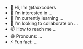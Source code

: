 - 👋 Hi, I’m @faxxcoders
- 👀 I’m interested in ...
- 🌱 I’m currently learning ...
- 💞️ I’m looking to collaborate on ...
- 📫 How to reach me ...
- 😄 Pronouns: ...
- ⚡ Fun fact: ...

<!---
faxxcoders/faxxcoders is a ✨ special ✨ repository because its `README.md` (this file) appears on your GitHub profile.
You can click the Preview link to take a look at your changes.
--->
